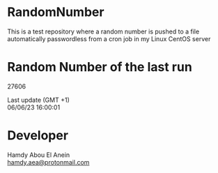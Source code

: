 # RandomNumber    
This is a test repository where a random number is pushed to a file automatically passwordless from a cron job in my Linux CentOS server    
# Random Number of the last run   
27606
      
Last update (GMT +1)    
06/06/23 16:00:01
# Developer    
Hamdy Abou El Anein   
hamdy.aea@protonmail.com
